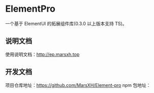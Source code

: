 # ElementPro

一个基于 ElementUI 的拓展组件库(0.3.0 以上版本支持 TS)。

## 说明文档

使用说明文档：http://ep.marsxh.top

## 开发文档

项目仓库地址：https://github.com/MarsXH/Element-pro
npm 包地址：
